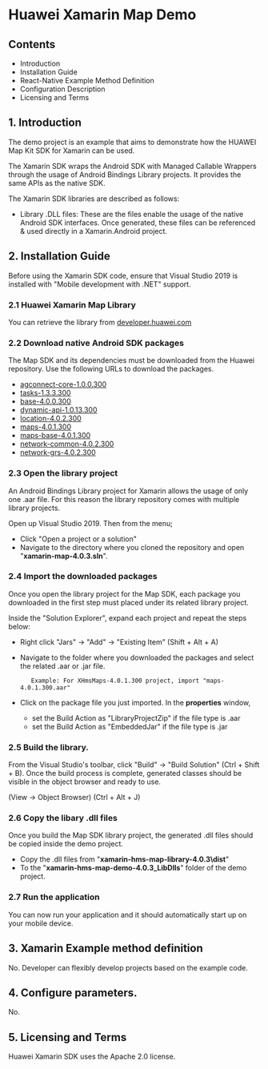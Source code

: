 # Huawei Xamarin Map Demo

## Contents
- Introduction
- Installation Guide
- React-Native Example Method Definition
- Configuration Description
- Licensing and Terms


## 1. Introduction

The demo project is an example that aims to demonstrate how the HUAWEI Map Kit SDK for Xamarin can be used.

The Xamarin SDK wraps the Android SDK with Managed Callable Wrappers through the usage of Android Bindings Library projects. It provides the same APIs as the native SDK.

The Xamarin SDK libraries are described as follows:

- Library .DLL files: These are the files enable the usage of the native Android SDK interfaces. Once generated, these files can be referenced & used directly in a Xamarin.Android project.

## 2. Installation Guide
Before using the Xamarin SDK code, ensure that Visual Studio 2019 is installed with "Mobile development with .NET" support.

### 2.1 Huawei Xamarin Map Library
You can retrieve the library from [developer.huawei.com](https://developer.huawei.com)

### 2.2 Download native Android SDK packages
The Map SDK and its dependencies must be downloaded from the Huawei repository.
Use the following URLs to download the packages.

- [agconnect-core-1.0.0.300](https://developer.huawei.com/repo/com/huawei/agconnect/agconnect-core/1.0.0.300/agconnect-core-1.0.0.300.aar)
- [tasks-1.3.3.300](https://developer.huawei.com/repo/com/huawei/hmf/tasks/1.3.3.300/tasks-1.3.3.300.aar)
- [base-4.0.0.300](https://developer.huawei.com/repo/com/huawei/hms/base/4.0.0.300/base-4.0.0.300.aar)
- [dynamic-api-1.0.13.300](https://developer.huawei.com/repo/com/huawei/hms/dynamic-api/1.0.13.300/dynamic-api-1.0.13.300.aar)
- [location-4.0.2.300](https://developer.huawei.com/repo/com/huawei/hms/location/4.0.2.300/location-4.0.2.300.aar)
- [maps-4.0.1.300](https://developer.huawei.com/repo/com/huawei/hms/maps/4.0.1.300/maps-4.0.1.300.aar)
- [maps-base-4.0.1.300](https://developer.huawei.com/repo/com/huawei/hms/maps-base/4.0.1.300/maps-base-4.0.1.300.aar)
- [network-common-4.0.2.300](https://developer.huawei.com/repo/com/huawei/hms/network-common/4.0.2.300/network-common-4.0.2.300.aar)
- [network-grs-4.0.2.300](https://developer.huawei.com/repo/com/huawei/hms/network-grs/4.0.2.300/network-grs-4.0.2.300.aar)

### 2.3 Open the library project
An Android Bindings Library project for Xamarin allows the usage of only one .aar file. For this reason the library repository comes with multiple library projects. 

Open up Visual Studio 2019. Then from the menu;
	
- Click "Open a project or a solution"
- Navigate to the directory where you cloned the repository and open "**xamarin-map-4.0.3.sln**".

### 2.4 Import the downloaded packages
Once you open the library project for the Map SDK, each package you downloaded in the first step must placed under its related library project.

Inside the "Solution Explorer", expand each project and repeat the steps below:
- Right click "Jars" -> "Add" -> "Existing Item" (Shift + Alt + A)
- Navigate to the folder where you downloaded the packages and select the related .aar or .jar file.	
    
         Example: For XHmsMaps-4.0.1.300 project, import "maps-4.0.1.300.aar"
- Click on the package file you just imported. 
		In the **properties** window, 
			
    - set the Build Action as "LibraryProjectZip" if the file type is .aar
	- set the Build Action as "EmbeddedJar" if the file type is .jar

### 2.5 Build the library.
From the Visual Studio's toolbar, click "Build" -> "Build Solution" (Ctrl + Shift + B).
Once the build process is complete, generated classes should be visible in the object browser and ready to use.

(View -> Object Browser) (Ctrl + Alt + J)

### 2.6 Copy the libary .dll files
Once you build the Map SDK library project, the generated .dll files should be copied inside the demo project.
- Copy the .dll files from "**xamarin-hms-map-library-4.0.3\dist**"
- To the "**xamarin-hms-map-demo-4.0.3\_LibDlls**" folder of the demo project. 

### 2.7 Run the application
You can now run your application and it should automatically start up on your mobile device.

## 3. Xamarin Example method definition
No. Developer can flexibly develop projects based on the example code. 

## 4. Configure parameters.    
No.

## 5. Licensing and Terms  
Huawei Xamarin SDK uses the Apache 2.0 license.
